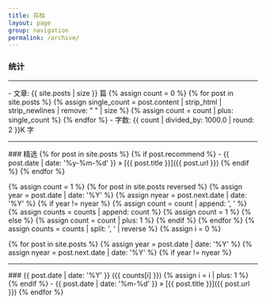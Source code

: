 ```yaml
---
title: 存档
layout: page
group: navigation
permalink: /archive/
---
```


### 统计
<hr>
- 文章: <span class="post_num">{{ site.posts | size }}</span> 篇
  {% assign count = 0 %}
  {% for post in site.posts %}
    {% assign single_count = post.content | strip_html | strip_newlines | remove: " " | size %}
    {% assign count = count | plus: single_count %}
  {% endfor %}
- 字数: <span class="post_num">{{ count | divided_by: 1000.0 | round: 2 }}K</span> 字

<hr>
### 精选
{% for post in site.posts %}
  {% if post.recommend %}
  - {{ post.date | date: '%y-%m-%d' }} &raquo; [{{ post.title }}]({{ post.url }})
  {% endif %} 
{% endfor %}

{% assign count = 1 %}
{% for post in site.posts reversed %}
  {% assign year = post.date | date: '%Y' %}
  {% assign nyear = post.next.date | date: '%Y' %}
  {% if year != nyear %}
    {% assign count = count | append: ', ' %}
    {% assign counts = counts | append: count %}
    {% assign count = 1 %}
  {% else %}
    {% assign count = count | plus: 1 %}
  {% endif %}
{% endfor %}
{% assign counts = counts | split: ', ' | reverse %}
{% assign i = 0 %}

{% for post in site.posts %}
  {% assign year = post.date | date: '%Y' %}
  {% assign nyear = post.next.date | date: '%Y' %}
  {% if year != nyear %}
<hr>
### {{ post.date | date: '%Y' }}<span class="post_count"> ({{ counts[i] }})</span>
  {% assign i = i | plus: 1 %}
  {% endif %}
- {{ post.date | date: '%m-%d' }} &raquo; [{{ post.title }}]({{ post.url }})
{% endfor %}